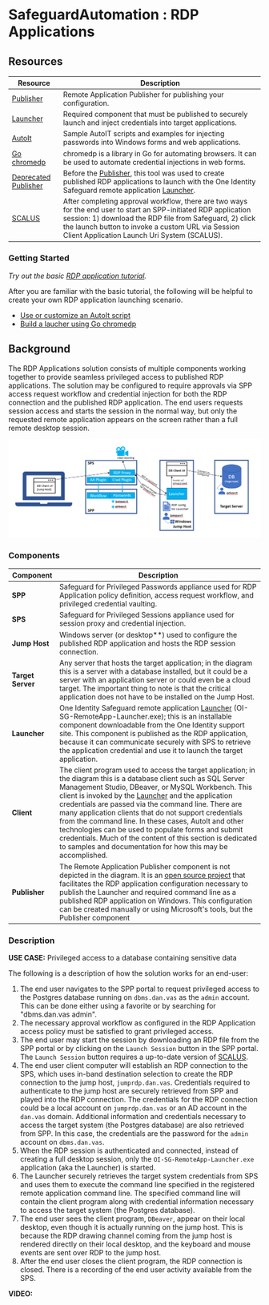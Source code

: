 # SafeguardAutomation : RDP Applications

## Resources

| Resource | Description |
| --- | --- |
| [Publisher](https://github.com/OneIdentity/RemoteApplicationPublisher) | Remote Application Publisher for publishing your configuration. |
| [Launcher](https://support.oneidentity.com/one-identity-safeguard-for-privileged-sessions) | Required component that must be published to securely launch and inject credentials into target applications. |
| [AutoIt](AutoIt) | Sample AutoIT scripts and examples for injecting passwords into Windows forms and web applications. |
| [Go chromedp](Go%20chromedp) | chromedp is a library in Go for automating browsers.  It can be used to automate credential injections in web forms. |
| [Deprecated Publisher](Deprecated%20Publisher) | Before the [Publisher](https://github.com/OneIdentity/RemoteApplicationPublisher), this tool was used to create published RDP applications to launch with the One Identity Safeguard remote application [Launcher](https://support.oneidentity.com/one-identity-safeguard-for-privileged-sessions). |
| [SCALUS]() | After completing approval workflow, there are two ways for the end user to start an SPP-initiated RDP application session: 1) download the RDP file from Safeguard, 2) click the launch button to invoke a custom URL via Session Client Application Launch Uri System (SCALUS). |

### Getting Started

*Try out the basic [RDP application tutorial](Tutorial).*

After you are familiar with the basic tutorial, the following will be helpful to create your own RDP application launching scenario.

- [Use or customize an AutoIt script](AutoIt)
- [Build a laucher using Go chromedp](Go%20chromedp)

## Background

The RDP Applications solution consists of multiple components working together to provide seamless privileged access to published RDP applications.  The solution may be configured to require approvals via SPP access request workflow and credential injection for both the RDP connection and the published RDP application.  The end users requests session access and starts the session in the normal way, but only the requested remote application appears on the screen rather than a full remote desktop session.

![RdpAppArchDiagram](Images/RdpAppArchDiagram.png)

### Components

| Component | Description |
| --- | --- |
| **SPP** | Safeguard for Privileged Passwords appliance used for RDP Application policy definition, access request workflow, and privileged credential vaulting. |
| **SPS** | Safeguard for Privileged Sessions appliance used for session proxy and credential injection. |
| **Jump Host** | Windows server (or desktop**) used to configure the published RDP application and hosts the RDP session connection. |
| **Target Server** | Any server that hosts the target application; in the diagram this is a server with a database installed, but it could be a server with an application server or could even be a cloud target. The important thing to note is that the critical application does not have to be installed on the Jump Host. |
| **Launcher** | One Identity Safeguard remote application [Launcher](https://support.oneidentity.com/one-identity-safeguard-for-privileged-sessions) (OI-SG-RemoteApp-Launcher.exe); this is an installable component downloadable from the One Identity support site.  This component is published as the RDP application, because it can communicate securely with SPS to retrieve the application credential and use it to launch the target application. |
| **Client** | The client program used to access the target application; in the diagram this is a database client such as SQL Server Management Studio, DBeaver, or MySQL Workbench.  This client is invoked by the [Launcher](https://support.oneidentity.com/one-identity-safeguard-for-privileged-sessions) and the application credentials are passed via the command line.  There are many application clients that do not support credentials from the command line.  In these cases, AutoIt and other technologies can be used to populate forms and submit credentials.  Much of the content of this section is dedicated to samples and documentation for how this may be accomplished. |
| **Publisher** | The Remote Application Publisher component is not depicted in the diagram.  It is an [open source project](https://github.com/OneIdentity/RemoteApplicationPublisher) that facilitates the RDP application configuration necessary to publish the Launcher and required command line as a published RDP application on Windows.  This configuration can be created manually or using Microsoft's tools, but the Publisher component |

### Description

**USE CASE:** Privileged access to a database containing sensitive data

The following is a description of how the solution works for an end-user:
  1. The end user navigates to the SPP portal to request privileged access to the Postgres database running on `dbms.dan.vas` as the `admin` account.  This can be done either using a favorite or by searching for "dbms.dan.vas admin".
  2. The necessary approval workflow as configured in the RDP Application access policy must be satisfied to grant privileged access.
  3. The end user may start the session by downloading an RDP file from the SPP portal or by clicking on the `Launch Session` button in the SPP portal.  The `Launch Session` button requires a up-to-date version of [SCALUS](https://github.com/OneIdentity/SCALUS).
  4. The end user client computer will establish an RDP connection to the SPS, which uses in-band destination selection to create the RDP connection to the jump host, `jumprdp.dan.vas`.  Credentials required to authenticate to the jump host are securely retrieved from SPP and played into the RDP connection.  The credentials for the RDP connection could be a local account on `jumprdp.dan.vas` or an AD account in the `dan.vas` domain.  Additional information and credentials necessary to access the target system (the Postgres database) are also retrieved from SPP.  In this case, the credentials are the password for the `admin` account on `dbms.dan.vas`.
  5. When the RDP session is authenticated and connected, instead of creating a full desktop session, only the `OI-SG-RemoteApp-Launcher.exe` application (aka the Launcher) is started.
  6. The Launcher securely retrieves the target system credentials from SPS and uses them to execute the command line specified in the registered remote application command line.  The specified command line will contain the client program along with credential information necessary to access the target system (the Postgres database).
  7. The end user sees the client program, `DBeaver`, appear on their local desktop, even though it is actually running on the jump host.  This is because the RDP drawing channel coming from the jump host is rendered directly on their local desktop, and the keyboard and mouse events are sent over RDP to the jump host.
  8. After the end user closes the client program, the RDP connection is closed.  There is a recording of the end user activity available from the SPS.

  **VIDEO:**

